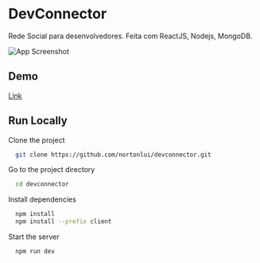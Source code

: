 # DevConnector

Rede Social para desenvolvedores. Feita com ReactJS, Nodejs, MongoDB.

![App Screenshot](https://i.ibb.co/jT9RPBS/devconnector.png)

## Demo

[Link](https://devconnector-x.herokuapp.com/)

## Run Locally

Clone the project

```bash
  git clone https://github.com/nortonlui/devconnector.git
```

Go to the project directory

```bash
  cd devconnector
```

Install dependencies

```bash
  npm install
  npm install --prefix client
```

Start the server

```bash
  npm run dev
```
